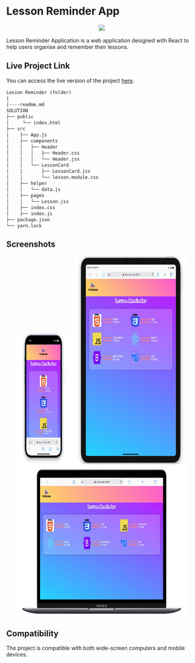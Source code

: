 # Lesson Reminder App

<div align="center">
  <img src="./public/assets/lesson.gif" />
</div>

Lesson Reminder Application is a web application designed with React to help users organise and remember their lessons.

## Live Project Link

You can access the live version of the project [here](https://lesson-reminder-cyan.vercel.app/).

```
Lesson Reminder (folder)
|
|----readme.md         
SOLUTION
├── public
│     └── index.html
├── src
│    ├── App.js
│    ├── components
│    │   ├── Header
│    │   │   ├── Header.css
│    │   │   └── Header.jsx
│    │   └── LessonCard
│    │       ├── LessonCard.jsx
│    │       └── lesson.module.css
│    ├── helper
│    │   └── data.js
│    ├── pages
│    │   └── Lesson.jsx
│    ├── index.css
│    ├── index.js
├── package.json
└── yarn.lock

```

## Screenshots

<div align="center">
  <img src="./public/assets/Screenshot_1.jpg"  width="30%" height="350" />
  <img src="./public/assets/Screenshot_2.jpg"  width="60%" height="550" />
  <img src="./public/assets/Screenshot_3.jpg"  width="90%" height="400" />
</div>

## Compatibility

The project is compatible with both wide-screen computers and mobile devices.